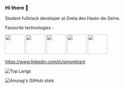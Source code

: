 ### Hi there 👋

Student fullstack developer at Greta des Hauts-de-Seine.

Favourite technologies :

<!-- Elixir / Phoenix -->
<a href="https://elixir-lang.org/" target="_blank" rel="noopener" title="Elixir"><img src="https://user-images.githubusercontent.com/58341133/145675185-44dd0b77-2e99-484f-998f-78eb50ee6082.png" height="64px"/></a>
<a href="https://www.phoenixframework.org/" target="_blank" rel="noopener" title="Phoenix"><img src="https://user-images.githubusercontent.com/58341133/145676134-98b03bcd-d9cb-4f78-9b5b-80486083d337.png" height="64px"/></a>
<a href="https://www.typescriptlang.org/" target="_blank" rel="noopener" title="TypeScript"><img src="https://user-images.githubusercontent.com/58341133/145675195-992636ac-8e66-4b9c-8f61-bb87e57fd2e3.png" height="64px"/></a>
<a href="https://angular.io/" target="_blank" rel="noopener" title="Angular"><img src="https://user-images.githubusercontent.com/58341133/145675183-cef3e3a0-aecc-47cd-9806-7f908833b8f3.png" height="64px"/></a>
<a href="https://reactjs.org/" target="_blank" rel="noopener" title="React"><img src="https://user-images.githubusercontent.com/58341133/145675194-466ebcb7-0a98-4b4e-b11a-5adf43732019.png" height="64px"/></a>

https://www.linkedin.com/in/simontirant

![Top Langs](https://github-readme-stats.vercel.app/api/top-langs/?username=Sancxo&layout=compact&langs_count=10&count_private=true&show_icons=true&theme=chartreuse-dark)

![Anurag's GitHub stats](https://github-readme-stats.vercel.app/api?username=Sancxo&count_private=true&show_icons=true&theme=chartreuse-dark)

<!--
**Sancxo/sancxo** is a ✨ _special_ ✨ repository because its `README.md` (this file) appears on your GitHub profile.

Here are some ideas to get you started:

- 🔭 I’m currently working on ...
- 🌱 I’m currently learning ...
- 👯 I’m looking to collaborate on ...
- 🤔 I’m looking for help with ...
- 💬 Ask me about ...

- 📫 How to reach me: ...
- 😄 Pronouns: ...
- ⚡ Fun fact: ...
-->
